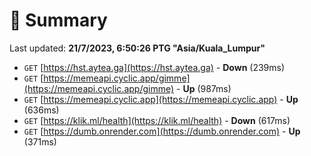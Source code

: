 # 📖 Summary
Last updated: **21/7/2023, 6:50:26 PTG "Asia/Kuala_Lumpur"**

- `GET` [https://hst.aytea.ga](https://hst.aytea.ga) - **Down** (239ms)
- `GET` [https://memeapi.cyclic.app/gimme](https://memeapi.cyclic.app/gimme) - **Up** (987ms)
- `GET` [https://memeapi.cyclic.app](https://memeapi.cyclic.app) - **Up** (636ms)
- `GET` [https://klik.ml/health](https://klik.ml/health) - **Down** (617ms)
- `GET` [https://dumb.onrender.com](https://dumb.onrender.com) - **Up** (371ms)
